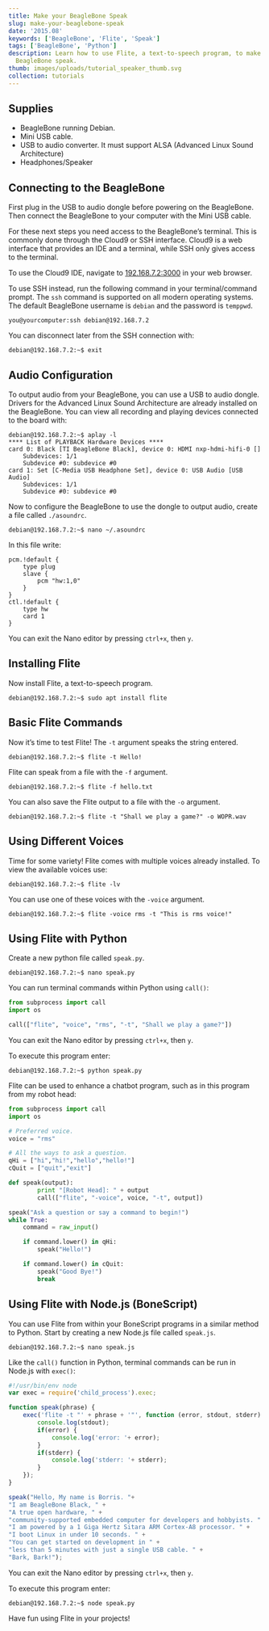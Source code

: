 ```yaml
---
title: Make your BeagleBone Speak
slug: make-your-beaglebone-speak
date: '2015.08'
keywords: ['BeagleBone', 'Flite', 'Speak']
tags: ['BeagleBone', 'Python']
description: Learn how to use Flite, a text-to-speech program, to make your
  BeagleBone speak.
thumb: images/uploads/tutorial_speaker_thumb.svg
collection: tutorials
---
```


## Supplies
* BeagleBone running Debian.
* Mini USB cable.
* USB to audio converter. It must support ALSA (Advanced Linux Sound Architecture)
* Headphones/Speaker

## Connecting to the BeagleBone
First plug in the USB to audio dongle before powering on the BeagleBone. Then connect the BeagleBone to your computer with the Mini USB cable.

For these next steps you need access to the BeagleBone’s terminal. This is commonly done through the Cloud9 or SSH interface. Cloud9 is a web interface that provides an IDE and a terminal, while SSH only gives access to the terminal.

To use the Cloud9 IDE, navigate to [192.168.7.2:3000](192.168.7.2:3000) in your web browser.

To use SSH instead, run the following command in your terminal/command prompt. The `ssh` command is supported on all modern operating systems. The default BeagleBone username is `debian` and the password is `temppwd`.
```shell{outputLines: 2-10,12}{promptUser: you}{promptHost: 192.168.7.2}
you@yourcomputer:ssh debian@192.168.7.2
```

You can disconnect later from the SSH connection with:
```
debian@192.168.7.2:~$ exit
```

## Audio Configuration
To output audio from your BeagleBone, you can use a USB to audio dongle. Drivers for the Advanced Linux Sound Architecture are already installed on the BeagleBone. You can view all recording and playing devices connected to the board with:
```
debian@192.168.7.2:~$ aplay -l
**** List of PLAYBACK Hardware Devices ****
card 0: Black [TI BeagleBone Black], device 0: HDMI nxp-hdmi-hifi-0 []
    Subdevices: 1/1
    Subdevice #0: subdevice #0
card 1: Set [C-Media USB Headphone Set], device 0: USB Audio [USB Audio]
    Subdevices: 1/1
    Subdevice #0: subdevice #0
```

Now to configure the BeagleBone to use the dongle to output audio, create a file called `./asoundrc`.
```
debian@192.168.7.2:~$ nano ~/.asoundrc
```

In this file write:
```
pcm.!default {
    type plug
    slave {
        pcm "hw:1,0"
    }
}
ctl.!default {
    type hw
    card 1
}
```

You can exit the Nano editor by pressing `ctrl+x`, then `y`.

## Installing Flite
Now install Flite, a text-to-speech program.
```
debian@192.168.7.2:~$ sudo apt install flite
```

## Basic Flite Commands
Now it’s time to test Flite! The `-t` argument speaks the string entered.
```
debian@192.168.7.2:~$ flite -t Hello!
```

Flite can speak from a file with the `-f` argument.
```
debian@192.168.7.2:~$ flite -f hello.txt
```

You can also save the Flite output to a file with the `-o` argument.
```
debian@192.168.7.2:~$ flite -t "Shall we play a game?" -o WOPR.wav
```

## Using Different Voices
Time for some variety! Flite comes with multiple voices already installed. To view the available voices use:
```
debian@192.168.7.2:~$ flite -lv
```

You can use one of these voices with the `-voice` argument.
```
debian@192.168.7.2:~$ flite -voice rms -t "This is rms voice!"
```

## Using Flite with Python
Create a new python file called `speak.py`.
```
debian@192.168.7.2:~$ nano speak.py
```

You can run terminal commands within Python using `call()`:
```python
from subprocess import call
import os

call(["flite", "voice", "rms", "-t", "Shall we play a game?"])
```

You can exit the Nano editor by pressing `ctrl+x`, then `y`.

To execute this program enter:
```
debian@192.168.7.2:~$ python speak.py
```

Flite can be used to enhance a chatbot program, such as in this program from my robot head:
```python
from subprocess import call
import os

# Preferred voice.
voice = "rms"

# All the ways to ask a question.
qHi = ["hi","hi!","hello","hello!"]
cQuit = ["quit","exit"]

def speak(output):
        print "[Robot Head]: " + output
        call(["flite", "-voice", voice, "-t", output])

speak("Ask a question or say a command to begin!")
while True:
    command = raw_input()

    if command.lower() in qHi:
        speak("Hello!")

    if command.lower() in cQuit:
        speak("Good Bye!")
        break
```

## Using Flite with Node.js (BoneScript)
You can use Flite from within your BoneScript programs in a similar method to Python. Start by creating a new Node.js file called `speak.js`.
```
debian@192.168.7.2:~$ nano speak.js
```

Like the `call()` function in Python, terminal commands can be run in Node.js with `exec()`:
```js
#!/usr/bin/env node
var exec = require('child_process').exec;

function speak(phrase) {
    exec('flite -t "' + phrase + '"', function (error, stdout, stderr) {
        console.log(stdout);
        if(error) {
            console.log('error: '+ error);
        }
        if(stderr) {
            console.log('stderr: '+ stderr);
        }
    });
}

speak("Hello, My name is Borris. "+
"I am BeagleBone Black, " +
"A true open hardware, " +
"community-supported embedded computer for developers and hobbyists. " +
"I am powered by a 1 Giga Hertz Sitara ARM Cortex-A8 processor. " +
"I boot Linux in under 10 seconds. " +
"You can get started on development in " +
"less than 5 minutes with just a single USB cable. " +
"Bark, Bark!");
```

You can exit the Nano editor by pressing `ctrl+x`, then `y`.

To execute this program enter:
```
debian@192.168.7.2:~$ node speak.py
```

Have fun using Flite in your projects!